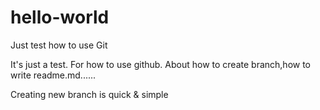 # hello-world
Just test how to use Git

It's just a test. For how to use github. About how to create branch,how to write readme.md......

Creating new branch is quick & simple
